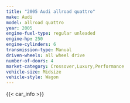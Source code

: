 ```yaml
---
title: "2005 Audi allroad quattro"
make: Audi
model: allroad quattro
year: 2005
engine-fuel-type: regular unleaded
engine-hp: 250
engine-cylinders: 6
transmission-type: Manual
driven-wheels: all wheel drive
number-of-doors: 4
market-category: Crossover,Luxury,Performance
vehicle-size: Midsize
vehicle-style: Wagon
---
```


{{< car_info >}}
